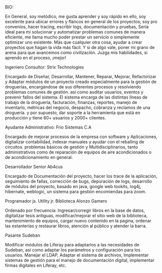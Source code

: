 BIO:

En General, soy metódico, me gusta aprender y soy rápido en ello, soy excelente para ubicar errores y flancos en general de los proyectos; soy pro convenios, hacer tracing, escribir logs, documentación y pruebas, Sería ideal para mi solucionar y automatizar problemas comunes de manera eficiente, me llama mucho poder prestar un servicio o simplemente optimizar uno existente. Más que cualquier otra cosa, ayudar a crear proyectos que hagan la vida más fácil. Y si de algo vale, poner mi grano de arena para que avancemos como civilización. Juzga mis habilidades, si aprendo en el proceso, ¡mejor!




Ingeniero Consultor:
Strix Technologies

Encargado de Diseñar, Desarrollar, Mantener, Reparar, Mejorar, Refactorizar y Adaptar módulos de un proyecto creado especialmente para la gestión de droguerías, encargándose de sus diferentes procesos y resolviendo problemas comunes de gestión. así como auditar usuarios, eventos y prevenir fallos del sistema. El sistema encarga de las distintas líneas de trabajo de la droguería, facturación, finanzas, reportes, manejo de inventario, métricas del negocio, despacho, cobranza y reclamos de una droguería. y por supuesto, dar soporte a la herramienta que está en producción y tiene 60+ usuarios y 2000+ clientes.


Ayudante Administrativo:
Frio Sistemas C.A

Encargado de mejorar procesos de la empresa con software y Aplicaciones, digitalizar contabilidad, indexar manuales y ayudar con el reballing de circuitos. problemas básicos de gestión y Multidisciplinarios, tanto administrativos como de reparación de equipos de aire acondicionados o de acondicionamiento en general.


Desarrollador Senior
Ab4cus

Encargado de Documentación del proyecto, hacer los trace de la aplicación, seguimiento de fallas, corrección de bugs, depuración de logs, desarrollo de módulos del proyecto, basado en java, google web tookits, log4j, hibernate, weblogic, un sistema para gestión encomiendas para zoom.


Programador js. Utility jr.
Biblioteca Alonzo Gamero

Ordenado por frecuencia: Ingresar/corregir libros en la base de datos, digitalizar tesis antiguas, modificar/mejorar el sitio web de la biblioteca, mantenimiento de equipos, cargar nuevo contenido en la pagina, ordenar las estanterías y restaurar libros, atención al público y atender la barra.


Pasante
Sudeban

Modificar módulos de Liferay para adaptarlos a las necesidades de Sudeban, así como adaptar los parámetros y configuración para los usuarios. Manejar el LDAP, Adaptar el sistema de archivos, Implementar sistemas de gestión para el manejo de documentación digital, implementar firmas digitales en Liferay, etc.
